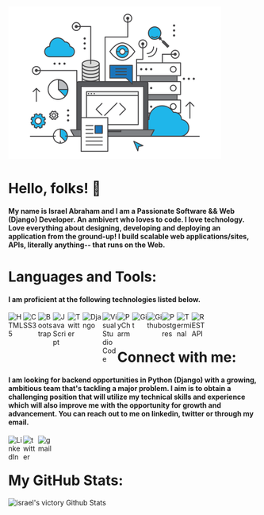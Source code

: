 <!-- !['Backend'](./demo/backend.gif) -->
<img alt="Backend" src="demo/eco.gif"/>

# <b>Hello, folks! 👋</b>

#### My name is Israel Abraham and I am a Passionate Software && Web (Django) Developer. An ambivert who loves to code. I love technology. Love everything about designing, developing and deploying an application from the ground-up! I build scalable web applications/sites, APIs, literally anything-- that runs on the Web.

# <b>Languages and Tools: </b>

#### I am proficient at the following technologies listed below.

<img align="left" alt="HTML5" width="30px" src="https://img.icons8.com/color/48/000000/html-5.png"/>

<img align="left" alt="CSS3" width="30px" src="https://img.icons8.com/color/48/000000/css3.png"/>

<img align="left" alt="Bootstrap" width="30px" src="https://img.icons8.com/color/48/000000/bootstrap.png"/>

<img align="left" alt="JavaScript" width="30px" src="https://img.icons8.com/color/48/000000/javascript.png"/>

<img align="left" alt="Twitter" width="30px" src="https://img.icons8.com/color/48/000000/python.png"/>

<img align="left" alt="Django" width="40px" src="https://img.icons8.com/color/48/000000/django.png"/>

<img align="left" alt="Visual Studio Code" width="30px" src="https://img.icons8.com/fluent/48/000000/visual-studio-code-2019.png"/>

<img align="left" alt="PyCharm" width="30px" src="https://img.icons8.com/color/48/000000/pycharm.png"/>

<img align="left" alt="Git" width="30px" src="https://img.icons8.com/color/48/000000/git.png"/>

<img align="left" alt="Github" width="30px" src="https://img.icons8.com/color/48/000000/github.png"/>

<img align="left" alt="Postgres" width="30px" src="https://img.icons8.com/color/48/000000/postgreesql.png"/>

<img align="left" alt="Terminal" width="30px" src="https://img.icons8.com/color/26/000000/console.png"/>

<img align="left" alt="REST API" width="30px" src="https://img.icons8.com/material-outlined/24/000000/api-settings.png"/>

<br /><br />

# <b> Connect with me: </b>

#### I am looking for backend opportunities in Python (Django) with a growing, ambitious team that's tackling a major problem. I aim is to obtain a challenging position that will utilize my technical skills and experience which will also improve me with the opportunity for growth and advancement. You can reach out to me on linkedin, twitter or through my email. 

[<img align="left" alt="LinkedIn" width="30px" src="https://img.icons8.com/color/48/000000/linkedin.png"/>](https://linkedin.com/in/digitalstade)

[<img align="left" alt="twitter" width="30px" src="https://img.icons8.com/color/48/000000/twitter.png"/>](https://twitter.com/israelabraham_)

[<img align="left" alt="gmail" width="30px" src="https://img.icons8.com/color/48/000000/gmail.png"/>](mailto:israelvictory87@gmail.com)

<br>
<br>

# <b>My GitHub Stats:</b>

<img align="float: left;" alt="israel's victory Github Stats" src="https://github-readme-stats.vercel.app/api?username=israelvictory&show_icons=true&hide_border=true"/>
